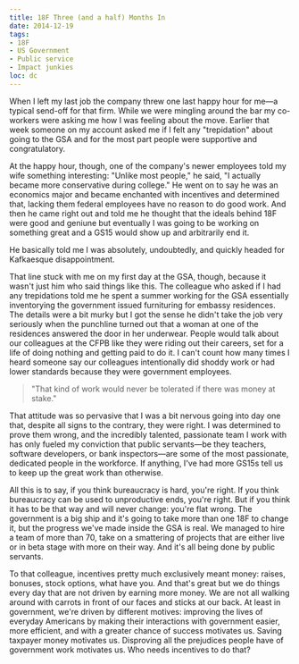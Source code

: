 ```yaml
---
title: 18F Three (and a half) Months In
date: 2014-12-19
tags:
- 18F
- US Government
- Public service
- Impact junkies
loc: dc
---
```

When I left my last job the company threw one last happy hour for me—a typical
send-off for that firm. While we were mingling around the bar my co-workers were
asking me how I was feeling about the move. Earlier that week someone on my
account asked me if I felt any "trepidation" about going to the GSA and for the
most part people were supportive and congratulatory.

At the happy hour, though, one of the company's newer employees told my wife
something interesting: "Unlike most people," he said, "I actually became more
conservative during college." He went on to say he was an economics major and became enchanted
with incentives and determined that, lacking them federal employees have no
reason to do good work. And then he came right out and told me he thought that
the ideals behind 18F were good and geniune but eventually I was going to be
working on something great and a GS15 would show up and arbitrarily end it.

He basically told me I was absolutely, undoubtedly, and quickly headed for
Kafkaesque disappointment.

That line stuck with me on my first day at the GSA, though, because it wasn't
just him who said things like this. The colleague who asked if I had any
trepidations told me he spent a summer working for the GSA essentially
inventorying the government issued furnituring for embassy residences. The
details were a bit murky but I got the sense he didn't take the job very
seriously when the punchline turned out that a woman at one of the residences
answered the door in her underwear. People would talk about our colleagues at
the CFPB like they were riding out their careers, set for a life of doing
nothing and getting paid to do it. I can't count how many times I heard someone
say our colleagues intentionally did shoddy work or had lower standards because
they were government employees.

> "That kind of work would never be tolerated if there was money at stake."

That attitude was so pervasive that I was a bit nervous going into day one
that, despite all signs to the contrary, they were right. I was determined to
prove them wrong, and the incredibly talented, passionate team I work with
has only fueled my conviction that public servants—be they teachers, software
developers, or bank inspectors—are some of the most passionate, dedicated people
in the workforce. If anything, I've had more GS15s tell us to keep up the great
work than otherwise.

All this is to say, if you think bureaucracy is hard, you're right. If you think
bureaucracy can be used to unproductive ends, you're right. But if you think it
has to be that way and will never change: you're flat wrong. The
government is a big ship and it's going to take more than one 18F to change it,
but the progress we've made inside the GSA is real. We managed to hire a team of
more than 70, take on a smattering of projects that are either live or in beta
stage with more on their way. And it's all being done by public servants.

To that colleague, incentives pretty much exclusively meant money: raises,
bonuses, stock options, what have you. And that's great but we do things
every day that are not driven by earning more money. We are not all walking
around with carrots in front of our faces and sticks at our back. At least in
government, we're driven by different motives: improving the lives of everyday
Americans by making their interactions with government easier, more efficient,
and with a greater chance of success motivates us. Saving taxpayer money
motivates us. Disproving all the prejudices people have of government work
motivates us. Who needs incentives to do that?
